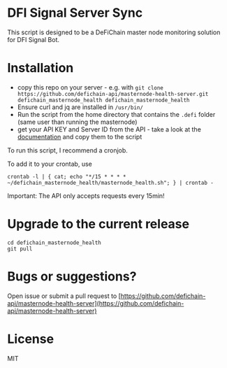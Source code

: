# DFI Signal Server Sync
This script is designed to be a DeFiChain master node monitoring solution for DFI Signal Bot.

# Installation

- copy this repo on your server - e.g. with `git clone https://github.com/defichain-api/masternode-health-server.git defichain_masternode_health defichain_masternode_health`
- Ensure curl and jq are installed in `/usr/bin/`
- Run the script from the home directory that contains the `.defi` folder (same user than running the masternode)
- get your API KEY and Server ID from the API - take a look at the [documentation](https://docs.defichain-masternode-health.com/) and copy them to the script

To run this script, I recommend a cronjob.

To add it to your crontab, use 

```
crontab -l | { cat; echo "*/15 * * * * ~/defichain_masternode_health/masternode_health.sh"; } | crontab -
```

Important:
The API only accepts requests every 15min!

# Upgrade to the current release

```
cd defichain_masternode_health
git pull
```

# Bugs or suggestions?
Open issue or submit a pull request to
[https://github.com/defichain-api/masternode-health-server](https://github.com/defichain-api/masternode-health-server)

# License
MIT

